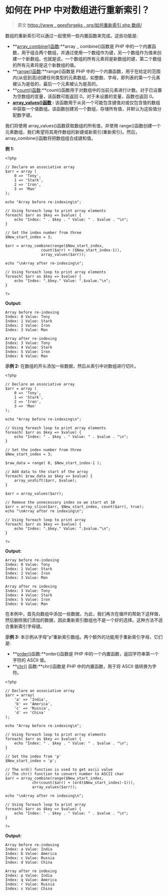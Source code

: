# 如何在 PHP 中对数组进行重新索引？

> 原文:[https://www . geesforgeks . org/如何重新索引 php 数组/](https://www.geeksforgeeks.org/how-to-re-index-an-array-in-php/)

数组的重新索引可以通过一起使用一些内置函数来完成。这些功能是:

*   **[array_combine()函数](https://www.geeksforgeeks.org/php-array_combine-function/):**array _ combine()函数是 PHP 中的一个内置函数，用于组合两个数组，并通过使用一个数组作为键，另一个数组作为值来创建一个新数组。也就是说，一个数组的所有元素将是新数组的键，第二个数组的所有元素将是这个新数组的值。
*   **[range()函数](https://www.geeksforgeeks.org/php-range-function/):**range()函数是 PHP 中的一个内置函数，用于在给定的范围内(从低到高)创建任何类型的元素数组，如整数、字母，即列表的第一个元素被认为是低的，最后一个元素被认为是高的。
*   **[count()函数](https://www.geeksforgeeks.org/php-count-function/):**count()函数用于对数组中的当前元素进行计数。对于已设置为空数组的变量，该函数可能返回 0。对于未设置的变量，函数也返回 0。
*   **[array_values()函数](https://www.geeksforgeeks.org/php-array_values-function/) :** 该函数用于从另一个可能包含键值对或仅包含值的数组中获取一个值数组。该函数创建另一个数组，存储所有值，并默认为这些值分配数字键。

我们将使用 array_values()函数获取数组的所有值，并使用 range()函数创建一个元素数组，我们希望将其用作数组的新键或新索引(重新索引)。然后，array_combine()函数将把数组组合成键和值。

**例 1:**

```
<?php

// Declare an associative array
$arr = array (
    0 => 'Tony',
    1 => 'Stark',
    2 => 'Iron', 
    3 => 'Man' 
);

echo "Array before re-indexing\n";

// Using foreach loop to print array elements
foreach( $arr as $key => $value) { 
    echo "Index: " . $key . " Value: " . $value . "\n"; 
}

// Set the index number from three
$New_start_index = 3;

$arr = array_combine(range($New_start_index, 
                count($arr) + ($New_start_index-1)),
                array_values($arr));

echo "\nArray after re-indexing\n";

// Using foreach loop to print array elements
foreach( $arr as $key => $value) { 
    echo "Index: ".$key." Value: ".$value."\n"; 
}

?>
```

**Output:**

```
Array before re-indexing
Index: 0 Value: Tony
Index: 1 Value: Stark
Index: 2 Value: Iron
Index: 3 Value: Man

Array after re-indexing
Index: 3 Value: Tony
Index: 4 Value: Stark
Index: 5 Value: Iron
Index: 6 Value: Man

```

**示例 2:** 在数组的开头添加一些数据，然后从索引中对数组进行切片。

```
<?php

// Declare an associative array
$arr = array (
    0 => 'Tony',
    1 => 'Stark',
    2 => 'Iron', 
    3 => 'Man'
);

echo "Array before re-indexing\n";

// Using foreach loop to print array elements
foreach( $arr as $key => $value) { 
    echo "Index: " . $key . " Value: " . $value . "\n"; 
}

// Set the index number from three
$New_start_index = 3;

$raw_data = range( 0, $New_start_index-1 );

// Add data to the start of the array
foreach( $raw_data as $key => $value) {
    array_unshift($arr, $value);
}

$arr = array_values($arr);

// Remove the unnecessary index so we start at 10
$arr = array_slice($arr, $New_start_index, count($arr), true);
echo "\nArray after re indexing\n";

// Using foreach loop to print array 
foreach( $arr as $key => $value) { 
    echo "Index: ".$key." Value: ".$value."\n"; 
}

?>
```

**Output:**

```
Array before re-indexing
Index: 0 Value: Tony
Index: 1 Value: Stark
Index: 2 Value: Iron
Index: 3 Value: Man

Array after re indexing
Index: 3 Value: Tony
Index: 4 Value: Stark
Index: 5 Value: Iron
Index: 6 Value: Man

```

在本例中，首先向数组中添加一些数据，为此，我们再次在循环的帮助下这样做，然后删除我们添加的数据，因此重新索引数组也不是一个好的选择。这种方法不适合重新索引字母键。

**示例 3:** 本示例从字母“p”重新索引数组。两个额外的功能用于重新索引字母，它们是:

*   **[order()](https://www.geeksforgeeks.org/php-ord-function/)函数:**order()函数是 PHP 中的一个内置函数，返回字符串第一个字符的 ASCII 值。
*   **[chr()](https://www.geeksforgeeks.org/php-chr-fucntion/) 函数:**chr()函数是 PHP 中的内置函数，用于将 ASCII 值转换为字符。

```
<?php

// Declare an associative array
$arr = array( 
    'a' => 'India',
    'b' => 'America',
    'c' => 'Russia',
    'd' => 'China'
);

echo "Array before re-indexing\n";

// Using foreach loop to print array elements
foreach( $arr as $key => $value) { 
    echo "Index: " . $key . " Value: " . $value . "\n"; 
}

// Set the index from 'p'
$New_start_index = 'p';

// The ord() function is used to get ascii value
// The chr() function to convert number to ASCII char
$arr = array_combine(range($New_start_index, 
            chr(count($arr) + (ord($New_start_index)-1))),
            array_values($arr));

echo "\nArray after re indexing\n";

// Using foreach loop to print array 
foreach( $arr as $key => $value) { 
    echo "Index: " . $key . " Value: " . $value . "\n"; 
}

?>
```

**Output:**

```
Array before re-indexing
Index: a Value: India
Index: b Value: America
Index: c Value: Russia
Index: d Value: China

Array after re indexing
Index: p Value: India
Index: q Value: America
Index: r Value: Russia
Index: s Value: China

```